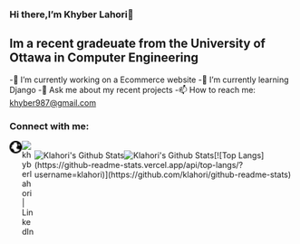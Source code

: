 ### Hi there,I’m Khyber Lahori👋

## Im a recent gradeuate from the University of Ottawa in Computer Engineering

-🔭 I’m currently working on a Ecommerce website
-🌱 I’m currently learning Django
-💬 Ask me about my recent projects
-📫 How to reach me: khyber987@gmail.com

### Connect with me:

[<img align="left" alt="klahori.github.io" width="22px" src="https://raw.githubusercontent.com/iconic/open-iconic/master/svg/globe.svg" />][website]
[<img align="left" alt="khyberlahori | LinkedIn" width="22px" src="https://cdn.jsdelivr.net/npm/simple-icons@v3/icons/linkedin.svg" />][linkedin]

<br />
<img align="left" alt="Klahori's Github Stats" src="https://github-readme-stats.vercel.app/api?username=klahori&show_icons=true&hide_border=true" />

<img align="left" alt="Klahori's Github Stats" src="https://github-readme-stats.vercel.app/api/top-langs/?username=klahori&show_icons=true&hide_border=true" />
[![Top Langs](https://github-readme-stats.vercel.app/api/top-langs/?username=klahori)](https://github.com/klahori/github-readme-stats)

[linkedin]: https://linkedin.com/in/khyberlahori
[website]: https://klahori.github.io
